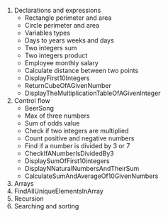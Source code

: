 1. Declarations and expressions
   * Rectangle perimeter and area
   * Circle perimeter and area
   * Variables types
   * Days to years weeks and days
   * Two integers sum
   * Two integers product
   * Employee monthly salary
   * Calculate distance between two points
   * DisplayFirst10Integers
   * ReturnCubeOfAGivenNumber
   * DisplayTheMultiplicationTableOfAGivenInteger
2. Control flow
   * BeerSong
   * Max of three numbers
   * Sum of odds value
   * Check if two integers are multiplied
   * Count positive and negative numbers
   * Find if a number is divided by 3 or 7
   * CheckIfANumberIsDividedBy3
   * DisplaySumOfFirst10integers
   * DisplayNNaturalNumbersAndTheirSum
   * CalculateSumAndAverageOf10GivenNumbers
3. Arrays
4. FindAllUniqueElementsInArray
4. Recursion
5. Searching and sorting